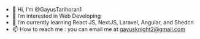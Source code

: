- 👋 Hi, I’m @GayusTarihoran1
- 👀 I’m interested in Web Developing
- 🌱 I’m currently learning React JS, NextJS, Laravel, Angular, and Shedcn
- 📫 How to reach me : you can email me at gayusknight2@gmail.com

<!---
GayusTarihoran1/GayusTarihoran1 is a ✨ special ✨ repository because its `README.md` (this file) appears on your GitHub profile.
You can click the Preview link to take a look at your changes.
--->
